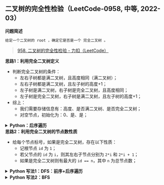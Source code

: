 ## 二叉树的完全性检验（LeetCode-0958, 中等, 2022-03）
<!--{
    "tags": ["二叉树", "经典"],
    "来源": "LeetCode",
    "难度": "中等",
    "编号": "0958",
    "标题": "二叉树的完全性检验",
    "公司": []
}-->

<summary><b>问题简述</b></summary>

```txt
给定一个二叉树的 root ，确定它是否是一个 完全二叉树 。
```
> [958. 二叉树的完全性检验 - 力扣（LeetCode）](https://leetcode-cn.com/problems/check-completeness-of-a-binary-tree/)

<!-- 
<details><summary><b>详细描述</b></summary>

```txt
```
-->

</details>

<!-- <div align="center"><img src="../../../_assets/xxx.png" height="300" /></div> -->

<summary><b>思路1：利用完全二叉树定义</b></summary>

- 判断完全二叉树的条件：
    - 左右子树都是满二叉树，且高度相同（满二叉树）；
    - 左右子树都是满二叉树，且左子树的高度+1；
    - 左子树是满二叉树，右子树是完全二叉树，且高度相同；
    - 左子树是完全二叉树，右子树是满二叉树，且左子树的高度+1；
- 综上：
    - 我们需要存储信息有：高度、是否满二叉树、是否完全二叉树；
    - 对空节点，初始化为：0、是、是；

<details><summary><b>Python：后序遍历</b></summary>

```python
# Definition for a binary tree node.
# class TreeNode:
#     def __init__(self, val=0, left=None, right=None):
#         self.val = val
#         self.left = left
#         self.right = right
class Solution:
    def isCompleteTree(self, root: TreeNode) -> bool:

        from dataclasses import dataclass

        @dataclass
        class Info:
            height: int     # 树的高度
            is_full: bool   # 是否满二叉树
            is_cbt: bool    # 是否完全二叉树
        
        def dfs(x):
            if not x: return Info(0, True, True)

            l, r = dfs(x.left), dfs(x.right)

            # 利用左右子树的info 构建当前节点的info
            height = max(l.height, r.height) + 1
            is_full = l.is_full and r.is_full and l.height == r.height
            is_cbt = is_full \
                or l.is_full and r.is_full and l.height - 1 == r.height \
                or l.is_full and r.is_cbt and l.height == r.height \
                or l.is_cbt and r.is_full and l.height - 1 == r.height
            
            return Info(height, is_full, is_cbt)
        
        return dfs(root).is_cbt
```

</details>

<summary><b>思路2：利用完全二叉树的节点数性质</b></summary>

- 给每个节点标号，如果是完全二叉树，存在以下性质：
    - 记根节点 `id` 为 `1`；
    - 若父节点的 `id` 为 `i`，则其左右子节点分别为 `2*i` 和 `2*i + 1`；
    - 如果是完全二叉树则有最大的 `id == n`，其中 `n` 为总节点数； 

<details><summary><b>Python 写法1：DFS：前序+后序遍历</b></summary>

```python
class Solution:
    def isCompleteTree(self, root: TreeNode) -> bool:

        from dataclasses import dataclass

        @dataclass
        class Info:
            n: int        # 总节点数
            mx_id: int    # 最大 id
            is_cbt: bool  # 是否完全二叉树
        
        def dfs(x, i):
            if not x: return Info(0, float('-inf'), True)

            # 前序遍历向下传递 id
            l, r = dfs(x.left, i * 2), dfs(x.right, i * 2 + 1)

            # 后序遍历计算是否完全二叉树
            n = l.n + r.n + 1
            mx_id = max(i, l.mx_id, r.mx_id)
            is_cbt = n == mx_id  # and l.is_cbt and r.is_cbt
            return Info(n, mx_id, is_cbt)
        
        return dfs(root, 1).is_cbt
```

</details>

<details><summary><b>Python 写法2：BFS</b></summary>

```python
class Solution:
    def isCompleteTree(self, root: TreeNode) -> bool:
        # if not root: return True

        from collections import deque

        q = deque()
        q.append([root, 1])
        n = 1       # 记录节点数
        mx_id = 1   # 记录最大 id
        while q:
            node, id_ = q.popleft()
            if node.left:
                n += 1
                q.append([node.left, id_ * 2])
            if node.right:
                n += 1
                q.append([node.right, id_ * 2 + 1])
            mx_id = id_  # max(mx_id, id_)
        return n == mx_id
```

</details>